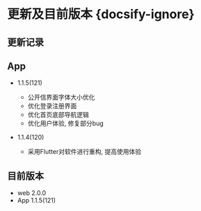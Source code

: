 # 更新及目前版本 {docsify-ignore}

## 更新记录

## App
- 1.1.5(121)
  - 公开信界面字体大小优化
  - 优化登录注册界面
  - 优化首页底部导航逻辑
  - 优化用户体验, 修复部分bug

- 1.1.4(120)
  - 采用Flutter对软件进行重构, 提高使用体验


## 目前版本

- web 2.0.0
- App 1.1.5(121)
